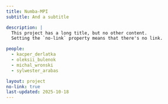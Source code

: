 ```yaml
---
title: Numba-MPI
subtitle: And a subtitle

description: |
  This project has a long title, but no other content.
  Setting the `no-link` property means that there's no link.

people:
  - kacper_derlatka
  - oleksii_bulenok
  - michal_wronski
  - sylwester_arabas

layout: project
no-link: true
last-updated: 2025-10-18
---
```

